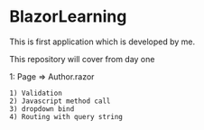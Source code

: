 # BlazorLearning

This is first application which is developed by me.

This repository will cover from day one

1: Page => Author.razor

	1) Validation
	2) Javascript method call
	3) dropdown bind
	4) Routing with query string
